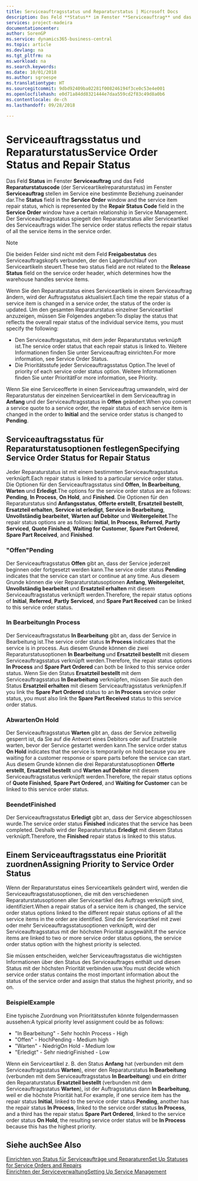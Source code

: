 ```yaml
---
title: Serviceauftragsstatus und Reparaturstatus | Microsoft Docs
description: Das Feld **Status** im Fenster **Serviceauftrag** und das Feld **Reparaturstatuscode** (der Serviceartikelreparaturstatus) im Fenster **Serviceauftrag** stellen im Service eine bestimmte Beziehung zueinander dar. Der Serviceauftragsstatus spiegelt den Reparaturstatus aller Serviceartikel des Serviceauftrags wider.
services: project-madeira
documentationcenter: 
author: SorenGP
ms.service: dynamics365-business-central
ms.topic: article
ms.devlang: na
ms.tgt_pltfrm: na
ms.workload: na
ms.search.keywords: 
ms.date: 10/01/2018
ms.author: sgroespe
ms.translationtype: HT
ms.sourcegitcommit: 9dbd92409ba02281f008246194f3ce0c53e4e001
ms.openlocfilehash: e0d71a84dd8321444e7daa559cd2f83c49d8a0b6
ms.contentlocale: de-ch
ms.lasthandoff: 09/28/2018

---
```

# <a name="service-order-status-and-repair-status"></a><span data-ttu-id="b36a3-104">Serviceauftragsstatus und Reparaturstatus</span><span class="sxs-lookup"><span data-stu-id="b36a3-104">Service Order Status and Repair Status</span></span>
<span data-ttu-id="b36a3-105">Das Feld **Status** im Fenster **Serviceauftrag** und das Feld **Reparaturstatuscode** (der Serviceartikelreparaturstatus) im Fenster **Serviceauftrag** stellen im Service eine bestimmte Beziehung zueinander dar.</span><span class="sxs-lookup"><span data-stu-id="b36a3-105">The **Status** field in the **Service Order** window and the service item repair status, which is represented by the **Repair Status Code** field in the **Service Order** window have a certain relationship in Service Management.</span></span> <span data-ttu-id="b36a3-106">Der Serviceauftragsstatus spiegelt den Reparaturstatus aller Serviceartikel des Serviceauftrags wider.</span><span class="sxs-lookup"><span data-stu-id="b36a3-106">The service order status reflects the repair status of all the service items in the service order.</span></span>  
  
> [!NOTE]  
>  <span data-ttu-id="b36a3-107">Die beiden Felder sind nicht mit dem Feld **Freigabestatus** des Serviceauftragskopfs verbunden, der den Lagerdurchlauf von Serviceartikeln steuert.</span><span class="sxs-lookup"><span data-stu-id="b36a3-107">These two status field are not related to the **Release Status** field on the service order header, which determines how the warehouse handles service items.</span></span>  
  
 <span data-ttu-id="b36a3-108">Wenn Sie den Reparaturstatus eines Serviceartikels in einem Serviceauftrag ändern, wird der Auftragsstatus aktualisiert.</span><span class="sxs-lookup"><span data-stu-id="b36a3-108">Each time the repair status of a service item is changed in a service order, the status of the order is updated.</span></span> <span data-ttu-id="b36a3-109">Um den gesamten Reparaturstatus einzelner Serviceartikel anzuzeigen, müssen Sie Folgendes angeben:</span><span class="sxs-lookup"><span data-stu-id="b36a3-109">To display the status that reflects the overall repair status of the individual service items, you must specify the following:</span></span>  
  
* <span data-ttu-id="b36a3-110">Den Serviceauftragsstatus, mit dem jeder Reparaturstatus verknüpft ist.</span><span class="sxs-lookup"><span data-stu-id="b36a3-110">The service order status that each repair status is linked to.</span></span> <span data-ttu-id="b36a3-111">Weitere Informationen finden Sie unter Serviceauftrag einrichten.</span><span class="sxs-lookup"><span data-stu-id="b36a3-111">For more information, see Service Order Status.</span></span>  
* <span data-ttu-id="b36a3-112">Die Prioritätsstufe jeder Serviceauftragsstatus Option.</span><span class="sxs-lookup"><span data-stu-id="b36a3-112">The level of priority of each service order status option.</span></span> <span data-ttu-id="b36a3-113">Weitere Informationen finden Sie unter Priorität</span><span class="sxs-lookup"><span data-stu-id="b36a3-113">For more information, see Priority.</span></span>  
  
 <span data-ttu-id="b36a3-114">Wenn Sie eine Serviceofferte in einen Serviceauftrag umwandeln, wird der Reparaturstatus der einzelnen Serviceartikel in dem Serviceauftrag in **Anfang** und der Serviceauftragsstatus in **Offen** geändert.</span><span class="sxs-lookup"><span data-stu-id="b36a3-114">When you convert a service quote to a service order, the repair status of each service item is changed in the order to **Initial** and the service order status is changed to **Pending**.</span></span>  
  
## <a name="specifying-service-order-status-for-repair-status"></a><span data-ttu-id="b36a3-115">Serviceauftragsstatus für Reparaturstatusoptionen festlegen</span><span class="sxs-lookup"><span data-stu-id="b36a3-115">Specifying Service Order Status for Repair Status</span></span>  
<span data-ttu-id="b36a3-116">Jeder Reparaturstatus ist mit einem bestimmten Serviceauftragsstatus verknüpft.</span><span class="sxs-lookup"><span data-stu-id="b36a3-116">Each repair status is linked to a particular service order status.</span></span> <span data-ttu-id="b36a3-117">Die Optionen für den Serviceauftragsstatus sind **Offen**, **In Bearbeitung**, **Warten** und **Erledigt**.</span><span class="sxs-lookup"><span data-stu-id="b36a3-117">The options for the service order status are as follows: **Pending**, **In Process**, **On Hold**, and **Finished**.</span></span> <span data-ttu-id="b36a3-118">Die Optionen für den Reparaturstatus sind **Anfangsstatus**, **Offerte erstellt**, **Ersatzteil bestellt**, **Ersatzteil erhalten**, **Service ist erledigt**, **Service in Bearbeitung**, **Unvollständig bearbeitet**, **Warten auf Debitor** und **Weitergeleitet**.</span><span class="sxs-lookup"><span data-stu-id="b36a3-118">The repair status options are as follows: **Initial**, **In Process**, **Referred**, **Partly Serviced**, **Quote Finished**, **Waiting for Customer**, **Spare Part Ordered**, **Spare Part Received**, and **Finished**.</span></span>  
  
### <a name="pending"></a><span data-ttu-id="b36a3-119">"Offen"</span><span class="sxs-lookup"><span data-stu-id="b36a3-119">Pending</span></span>  
<span data-ttu-id="b36a3-120">Der Serviceauftragsstatus **Offen** gibt an, dass der Service jederzeit beginnen oder fortgesetzt werden kann.</span><span class="sxs-lookup"><span data-stu-id="b36a3-120">The service order status **Pending** indicates that the service can start or continue at any time.</span></span> <span data-ttu-id="b36a3-121">Aus diesem Grunde können die vier Reparaturstatusoptionen **Anfang**, **Weitergeleitet**, **Unvollständig bearbeitet** und **Ersatzteil erhalten** mit diesem Serviceauftragsstatus verknüpft werden.</span><span class="sxs-lookup"><span data-stu-id="b36a3-121">Therefore, the repair status options of **Initial**, **Referred**, **Partly Serviced**, and **Spare Part Received** can be linked to this service order status.</span></span>  
  
### <a name="in-process"></a><span data-ttu-id="b36a3-122">In Bearbeitung</span><span class="sxs-lookup"><span data-stu-id="b36a3-122">In Process</span></span>  
<span data-ttu-id="b36a3-123">Der Serviceauftragsstatus **In Bearbeitung** gibt an, dass der Service in Bearbeitung ist.</span><span class="sxs-lookup"><span data-stu-id="b36a3-123">The service order status **In Process** indicates that the service is in process.</span></span> <span data-ttu-id="b36a3-124">Aus diesem Grunde können die zwei Reparaturstatusoptionen **In Bearbeitung** und **Ersatzteil bestellt** mit diesem Serviceauftragsstatus verknüpft werden.</span><span class="sxs-lookup"><span data-stu-id="b36a3-124">Therefore, the repair status options **In Process** and **Spare Part Ordered** can both be linked to this service order status.</span></span> <span data-ttu-id="b36a3-125">Wenn Sie den Status **Ersatzteil bestellt** mit dem Serviceauftragsstatus **In Bearbeitung** verknüpfen, müssen Sie auch den Status **Ersatzteil erhalten** mit diesem Serviceauftragsstatus verknüpfen.</span><span class="sxs-lookup"><span data-stu-id="b36a3-125">If you link the **Spare Part Ordered** status to an **In Process** service order status, you must also link the **Spare Part Received** status to this service order status.</span></span>  
  
### <a name="on-hold"></a><span data-ttu-id="b36a3-126">Abwarten</span><span class="sxs-lookup"><span data-stu-id="b36a3-126">On Hold</span></span>  
<span data-ttu-id="b36a3-127">Der Serviceauftragsstatus **Warten** gibt an, dass der Service zeitweilig gesperrt ist, da Sie auf die Antwort eines Debitors oder auf Ersatzteile warten, bevor der Service gestartet werden kann.</span><span class="sxs-lookup"><span data-stu-id="b36a3-127">The service order status **On Hold** indicates that the service is temporarily on hold because you are waiting for a customer response or spare parts before the service can start.</span></span> <span data-ttu-id="b36a3-128">Aus diesem Grunde können die drei Reparaturstatusoptionen **Offerte erstellt**, **Ersatzteil bestellt** und **Warten auf Debitor** mit diesem Serviceauftragsstatus verknüpft werden.</span><span class="sxs-lookup"><span data-stu-id="b36a3-128">Therefore, the repair status options of **Quote Finished**, **Spare Part Ordered**, and **Waiting for Customer** can be linked to this service order status.</span></span>  
  
### <a name="finished"></a><span data-ttu-id="b36a3-129">Beendet</span><span class="sxs-lookup"><span data-stu-id="b36a3-129">Finished</span></span>  
<span data-ttu-id="b36a3-130">Der Serviceauftragsstatus **Erledigt** gibt an, dass der Service abgeschlossen wurde.</span><span class="sxs-lookup"><span data-stu-id="b36a3-130">The service order status **Finished** indicates that the service has been completed.</span></span> <span data-ttu-id="b36a3-131">Deshalb wird der Reparaturstatus **Erledigt** mit diesem Status verknüpft.</span><span class="sxs-lookup"><span data-stu-id="b36a3-131">Therefore, the **Finished** repair status is linked to this status.</span></span>  
  
## <a name="assigning-priority-to-service-order-status"></a><span data-ttu-id="b36a3-132">Einem Serviceauftragsstatus eine Priorität zuordnen</span><span class="sxs-lookup"><span data-stu-id="b36a3-132">Assigning Priority to Service Order Status</span></span>  
<span data-ttu-id="b36a3-133">Wenn der Reparaturstatus eines Serviceartikels geändert wird, werden die Serviceauftragsstatusoptionen, die mit den verschiedenen Reparaturstatusoptionen aller Serviceartikel des Auftrags verknüpft sind, identifiziert.</span><span class="sxs-lookup"><span data-stu-id="b36a3-133">When a repair status of a service item is changed, the service order status options linked to the different repair status options of all the service items in the order are identified.</span></span> <span data-ttu-id="b36a3-134">Sind die Serviceartikel mit zwei oder mehr Serviceauftragsstatusoptionen verknüpft, wird der Serviceauftragsstatus mit der höchsten Priorität ausgewählt.</span><span class="sxs-lookup"><span data-stu-id="b36a3-134">If the service items are linked to two or more service order status options, the service order status option with the highest priority is selected.</span></span>  
  
<span data-ttu-id="b36a3-135">Sie müssen entscheiden, welcher Serviceauftragsstatus die wichtigsten Informationen über den Status des Serviceauftrages enthält und diesen Status mit der höchsten Priorität verbinden usw.</span><span class="sxs-lookup"><span data-stu-id="b36a3-135">You must decide which service order status contains the most important information about the status of the service order and assign that status the highest priority, and so on.</span></span>  
  
### <a name="example"></a><span data-ttu-id="b36a3-136">Beispiel</span><span class="sxs-lookup"><span data-stu-id="b36a3-136">Example</span></span>  
<span data-ttu-id="b36a3-137">Eine typische Zuordnung von Prioritätsstufen könnte folgendermassen aussehen:</span><span class="sxs-lookup"><span data-stu-id="b36a3-137">A typical priority level assignment could be as follows:</span></span>  
  
* <span data-ttu-id="b36a3-138">"In Bearbeitung" - Sehr hoch</span><span class="sxs-lookup"><span data-stu-id="b36a3-138">In Process - High</span></span>  
* <span data-ttu-id="b36a3-139">"Offen" - Hoch</span><span class="sxs-lookup"><span data-stu-id="b36a3-139">Pending - Medium high</span></span>  
* <span data-ttu-id="b36a3-140">"Warten" - Niedrig</span><span class="sxs-lookup"><span data-stu-id="b36a3-140">On Hold - Medium low</span></span>  
* <span data-ttu-id="b36a3-141">"Erledigt" - Sehr niedrig</span><span class="sxs-lookup"><span data-stu-id="b36a3-141">Finished - Low</span></span>  
  
<span data-ttu-id="b36a3-142">Wenn ein Serviceartikel z. B. den Status **Anfang** hat (verbunden mit dem Serviceauftragsstatus **Warten**), einer den Reparaturstatus **In Bearbeitung** (verbunden mit dem Serviceauftragsstatus **In Bearbeitung**) und ein dritter den Reparaturstatus **Ersatzteil bestellt** (verbunden mit dem Serviceauftragsstatus **Warten**), ist der Auftragsstatus dann **In Bearbeitung**, weil er die höchste Priorität hat.</span><span class="sxs-lookup"><span data-stu-id="b36a3-142">For example, if one service item has the repair status **Initial**, linked to the service order status **Pending**, another has the repair status **In Process**, linked to the service order status **In Process**, and a third has the repair status **Spare Part Ordered**, linked to the service order status **On Hold**, the resulting service order status will be **In Process** because this has the highest priority.</span></span>  
  
## <a name="see-also"></a><span data-ttu-id="b36a3-143">Siehe auch</span><span class="sxs-lookup"><span data-stu-id="b36a3-143">See Also</span></span>  
[<span data-ttu-id="b36a3-144">Einrichten von Status für Serviceaufträge und Reparaturen</span><span class="sxs-lookup"><span data-stu-id="b36a3-144">Set Up Statuses for Service Orders and Repairs</span></span>](service-order-repair-status.md)  
[<span data-ttu-id="b36a3-145">Einrichten der Serviceverwaltung</span><span class="sxs-lookup"><span data-stu-id="b36a3-145">Setting Up Service Management</span></span>](service-setup-service.md)  

